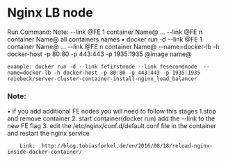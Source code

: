 # Nginx LB node
Run Command:
    Note: --link @FE 1 container Name@  … --link @FE n container Name@ all containers names
•	docker run -d --link @FE 1 container Name@  … --link @FE n container Name@ --name=docker-lb -h docker-host -p 80:80 -p 443:443 -p 1935:1935 @image name@

    example: docker run -d --link fefirstnode --link fesecondnode  --name=docker-lb -h docker-host -p 80:80 -p 443:443 -p 1935:1935 roiebeck/server-cluster-container-install-nginx_load_balancer


### Note:
•	 if you add additional FE nodes you will need to follow this stages
    1.stop and remove container
    2. start container(docker run) add the  --link to the new FE flag
    3. edit the /etc/nginx/conf.d/default.conf file in the container and restart the nginx service 
        
        Link:  http://blog.tobiasforkel.de/en/2016/08/18/reload-nginx-inside-docker-container/
